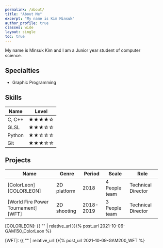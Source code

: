 ```yaml
---
permalink: /about/
title: "About Me"
excerpt: "My name is Kim Minsuk"
author_profile: true
classes: wide
layout: single
toc: true
---
```

My name is Minsuk Kim and I am a Junior year student of computer science.

## Specialties
- Graphic Programming

## Skills

| Name                                        | Level                                           |
| ------------------------------------------- | ----------------------------------------------- |
| C, C++ | ★★★★☆ |
| GLSL | ★★★☆☆ |
| Python | ★★☆☆☆ |
| Git | ★★★☆☆ |

## Projects

| Name                       | Genre                 | Period            | Scale        | Role           |
| -------------------------- | --------------------- | ----------------- | ------------ | -------------- |
| [ColorLeon][COLORLEON] | 2D platform | 2018 | 4 People team | Technical Director
| [World Fire Power Tournament][WFT] | 2D shooting | 2018-2019 | 3 People team | Technical Director

[COLORLEON]: {{ "" | relative_url }}{% post_url 2021-10-06-GAM150_ColorLeon %}

[WFT]: {{ "" | relative_url }}{% post_url 2021-10-09-GAM200_WFT %}